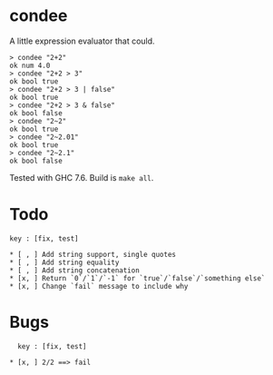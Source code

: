 # condee

A little expression evaluator that could.

```
> condee "2+2"
ok num 4.0
> condee "2+2 > 3"
ok bool true
> condee "2+2 > 3 | false"
ok bool true
> condee "2+2 > 3 & false"
ok bool false
> condee "2~2"
ok bool true
> condee "2~2.01"
ok bool true
> condee "2~2.1"
ok bool false
```

Tested with GHC 7.6. Build is `make all`.

# Todo

```
key : [fix, test]
```

```
* [ , ] Add string support, single quotes
* [ , ] Add string equality
* [ , ] Add string concatenation
* [x, ] Return `0`/`1`/`-1` for `true`/`false`/`something else`
* [x, ] Change `fail` message to include why
```

# Bugs
```
  key : [fix, test]
  
* [x, ] 2/2 ==> fail
```
